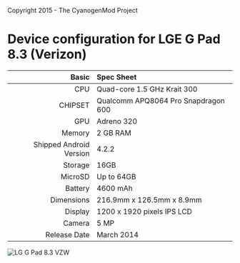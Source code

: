 Copyright 2015 - The CyanogenMod Project

Device configuration for LGE G Pad 8.3 (Verizon)
================================================

Basic   | Spec Sheet
-------:|:-------------------------
CPU     | Quad-core 1.5 GHz Krait 300
CHIPSET | Qualcomm APQ8064 Pro Snapdragon 600
GPU     | Adreno 320
Memory  | 2 GB RAM
Shipped Android Version | 4.2.2
Storage | 16GB
MicroSD | Up to 64GB
Battery | 4600 mAh
Dimensions | 216.9mm x 126.5mm x 8.9mm
Display | 1200 x 1920 pixels IPS LCD
Camera  | 5 MP
Release Date | March 2014


![LG G Pad 8.3 VZW](http://i.imgur.com/VXDKWyB.jpg "LG G Pad 8.3 VZW")
